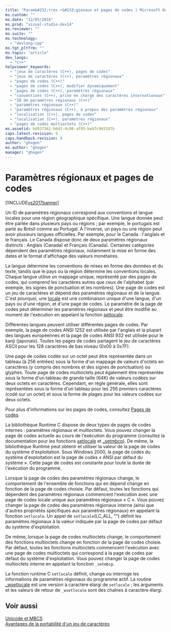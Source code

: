 ```yaml
---
title: "Param&#232;tres r&#233;gionaux et pages de codes | Microsoft Docs"
ms.custom: ""
ms.date: "12/05/2016"
ms.prod: "visual-studio-dev14"
ms.reviewer: ""
ms.suite: ""
ms.technology: 
  - "devlang-cpp"
ms.tgt_pltfrm: ""
ms.topic: "article"
dev_langs: 
  - "C++"
helpviewer_keywords: 
  - "jeux de caractères (C++), pages de codes"
  - "jeux de caractères (C++), paramètres régionaux"
  - "pages de codes (C++)"
  - "pages de codes (C++), modifier dynamiquement"
  - "pages de codes (C++), paramètres régionaux"
  - "conventions (C++), prise en charge des caractères internationaux"
  - "ID de paramètres régionaux (C++)"
  - "paramètres régionaux (C++)"
  - "paramètres régionaux (C++), à propos des paramètres régionaux"
  - "localisation (C++), pages de codes"
  - "localisation (C++), paramètres régionaux"
  - "pages de codes multioctets (C++)"
ms.assetid: bd937361-b6d3-4c98-af95-beb7c903187b
caps.latest.revision: 9
caps.handback.revision: 9
author: "ghogen"
ms.author: "ghogen"
manager: "ghogen"
---
```

# Param&#232;tres r&#233;gionaux et pages de codes
[!INCLUDE[vs2017banner](../assembler/inline/includes/vs2017banner.md)]

Un ID de paramètres régionaux correspond aux conventions et langue locales pour une région géographique spécifique.  Une langue donnée peut être parlée dans plusieurs pays ou régions ; par exemple, le portugais est parlé au Brésil comme au Portugal.  À l'inverse, un pays ou une région peut avoir plusieurs langues officielles.  Par exemple, pour le Canada : l'anglais et le français.  Le Canada dispose donc de deux paramètres régionaux distincts : Anglais \(Canada\) et Français \(Canada\).  Certaines catégories dépendent des paramètres régionaux, notamment la mise en forme des dates et le format d'affichage des valeurs monétaires.  
  
 La langue détermine les conventions de mises en forme des données et du texte, tandis que le pays ou la région détermine les conventions locales.  Chaque langue utilise un mappage unique, représenté par des pages de codes, qui comprend les caractères autres que ceux de l'alphabet \(par exemple, les signes de ponctuation et les nombres\).  Une page de codes est un jeu de caractères et dépend des paramètres régionaux et de la langue.  C'est pourquoi, une [locale](../c-runtime-library/locale.md) est une combinaison unique d'une langue, d'un pays ou d'une région, et d'une page de codes.  Le paramètre de la page de codes peut déterminer les paramètres régionaux et peut être modifié au moment de l'exécution en appelant la fonction [setlocale](../c-runtime-library/reference/setlocale-wsetlocale.md).  
  
 Différentes langues peuvent utiliser différentes pages de codes.  Par exemple, la page de codes ANSI 1252 est utilisée par l'anglais et la plupart des langues européennes et la page de codes ANSI 932 est utilisée pour le kanji \(japonais\).  Toutes les pages de codes partagent le jeu de caractères ASCII pour les 128 caractères de bas niveau \(0x00 à 0x7F\).  
  
 Une page de codes codée sur un octet peut être représentée dans un tableau \(à 256 entrées\) sous la forme d'un mappage de valeurs d'octets en caractères \(y compris des nombres et des signes de ponctuation\) ou glyphes.  Toute page de codes multioctets peut également être représentée sous la forme d'un tableau de grande taille \(64K\) de valeurs codées sur deux octets en caractères.  Cependant, en règle générale, elles sont représentées sous la forme d'un tableau pour les 256 premiers caractères \(codé sur un octet\) et sous la forme de plages pour les valeurs codées sur deux octets.  
  
 Pour plus d'informations sur les pages de codes, consultez [Pages de codes](../c-runtime-library/code-pages.md).  
  
 La bibliothèque Runtime C dispose de deux types de pages de codes internes : paramètres régionaux et multioctets.  Vous pouvez changer la page de codes actuelle au cours de l'exécution du programme \(consultez la documentation pour les fonctions [setlocale](../c-runtime-library/reference/setlocale-wsetlocale.md) et [\_setmbcp](../c-runtime-library/reference/setmbcp.md)\).  De même, la bibliothèque Runtime peut obtenir et utiliser la valeur de la page de codes du système d'exploitation.  Sous Windows 2000, la page de codes du système d'exploitation est la page de codes « ANSI par défaut du système ».  Cette page de codes est constante pour toute la durée de l'exécution du programme.  
  
 Lorsque la page de codes des paramètres régionaux change, le comportement de l'ensemble de fonctions qui en dépend change en fonction de la page de codes choisie.  Par défaut, toutes les fonctions qui dépendent des paramètres régionaux commencent l'exécution avec une page de codes locale unique aux paramètres régionaux « C ».  Vous pouvez changer la page de codes des paramètres régionaux interne \(ainsi que d'autres propriétés spécifiques aux paramètres régionaux\) en appelant la fonction `setlocale`.  Un appel de `setlocale`\(LC\_ALL, ""\) définit les paramètres régionaux à la valeur indiquée par la page de codes par défaut du système d'exploitation.  
  
 De même, lorsque la page de codes multioctets change, le comportement des fonctions multioctets change en fonction de la page de codes choisie.  Par défaut, toutes les fonctions multioctets commencent l'exécution avec une page de codes multioctets qui correspond à la page de codes par défaut du système d'exploitation.  Vous pouvez changer la page de codes multioctets interne en appelant la fonction `_setmbcp`.  
  
 La fonction runtime C `setlocale` définit, change ou interroge les informations de paramètres régionaux du programme actif.  La routine [\_wsetlocale](../c-runtime-library/reference/setlocale-wsetlocale.md) est une version à caractère élargi de `setlocale` ; les arguments et les valeurs de retour de `_wsetlocale` sont des chaînes à caractère élargi.  
  
## Voir aussi  
 [Unicode et MBCS](../text/unicode-and-mbcs.md)   
 [Avantages de la portabilité d'un jeu de caractères](../text/benefits-of-character-set-portability.md)